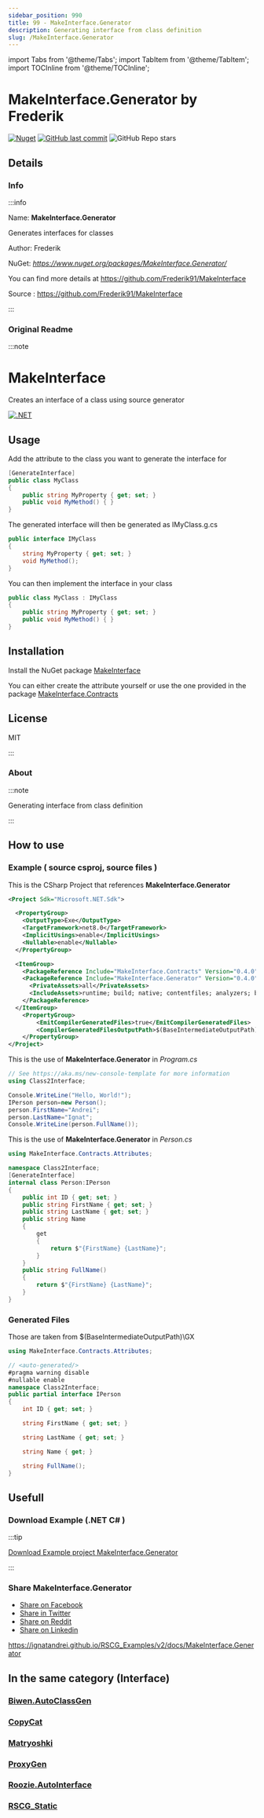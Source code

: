 ```yaml
---
sidebar_position: 990
title: 99 - MakeInterface.Generator
description: Generating interface from class definition
slug: /MakeInterface.Generator
---
```

import Tabs from '@theme/Tabs';
import TabItem from '@theme/TabItem';
import TOCInline from '@theme/TOCInline';

# MakeInterface.Generator  by Frederik


<TOCInline toc={toc}  />

[![Nuget](https://img.shields.io/nuget/dt/MakeInterface.Generator?label=MakeInterface.Generator)](https://www.nuget.org/packages/MakeInterface.Generator/)
[![GitHub last commit](https://img.shields.io/github/last-commit/Frederik91/MakeInterface?label=updated)](https://github.com/Frederik91/MakeInterface)
![GitHub Repo stars](https://img.shields.io/github/stars/Frederik91/MakeInterface?style=social)

## Details

### Info
:::info

Name: **MakeInterface.Generator**

Generates interfaces for classes

Author: Frederik

NuGet: 
*https://www.nuget.org/packages/MakeInterface.Generator/*   


You can find more details at https://github.com/Frederik91/MakeInterface

Source : https://github.com/Frederik91/MakeInterface

:::

### Original Readme
:::note

# MakeInterface
Creates an interface of a class using source generator

[![.NET](https://github.com/Frederik91/MakeInterface/actions/workflows/dotnet.yml/badge.svg)](https://github.com/Frederik91/MakeInterface/actions/workflows/dotnet.yml)

## Usage
Add the attribute to the class you want to generate the interface for
```csharp
[GenerateInterface]
public class MyClass
{
	public string MyProperty { get; set; }
	public void MyMethod() { }
}
```

The generated interface will then be generated as IMyClass.g.cs
```csharp
public interface IMyClass
{
	string MyProperty { get; set; }
	void MyMethod();
}
```

You can then implement the interface in your class
```csharp
public class MyClass : IMyClass
{
	public string MyProperty { get; set; }
	public void MyMethod() { }
}
```

## Installation
Install the NuGet package [MakeInterface](https://www.nuget.org/packages/MakeInterface.Generator/)

You can either create the attribute yourself or use the one provided in the package [MakeInterface.Contracts](https://www.nuget.org/packages/MakeInterface.Contracts/)


## License
MIT

:::

### About
:::note

Generating interface from class definition


:::

## How to use

### Example ( source csproj, source files )

<Tabs>

<TabItem value="csproj" label="CSharp Project">

This is the CSharp Project that references **MakeInterface.Generator**
```xml showLineNumbers {12}
<Project Sdk="Microsoft.NET.Sdk">

  <PropertyGroup>
    <OutputType>Exe</OutputType>
    <TargetFramework>net8.0</TargetFramework>
    <ImplicitUsings>enable</ImplicitUsings>
    <Nullable>enable</Nullable>
  </PropertyGroup>

  <ItemGroup>
    <PackageReference Include="MakeInterface.Contracts" Version="0.4.0" />
    <PackageReference Include="MakeInterface.Generator" Version="0.4.0" OutputItemType="Analyzer" >
      <PrivateAssets>all</PrivateAssets>
      <IncludeAssets>runtime; build; native; contentfiles; analyzers; buildtransitive</IncludeAssets>
    </PackageReference>
  </ItemGroup>
	<PropertyGroup>
		<EmitCompilerGeneratedFiles>true</EmitCompilerGeneratedFiles>
		<CompilerGeneratedFilesOutputPath>$(BaseIntermediateOutputPath)\GX</CompilerGeneratedFilesOutputPath>
	</PropertyGroup>
</Project>

```

</TabItem>

  <TabItem value="D:\gth\RSCG_Examples\v2\rscg_examples\MakeInterface\src\Class2Interface\Program.cs" label="Program.cs" >

  This is the use of **MakeInterface.Generator** in *Program.cs*

```csharp showLineNumbers 
// See https://aka.ms/new-console-template for more information
using Class2Interface;

Console.WriteLine("Hello, World!");
IPerson person=new Person();
person.FirstName="Andrei";
person.LastName="Ignat";
Console.WriteLine(person.FullName());
```
  </TabItem>

  <TabItem value="D:\gth\RSCG_Examples\v2\rscg_examples\MakeInterface\src\Class2Interface\Person.cs" label="Person.cs" >

  This is the use of **MakeInterface.Generator** in *Person.cs*

```csharp showLineNumbers 
using MakeInterface.Contracts.Attributes;

namespace Class2Interface;
[GenerateInterface]
internal class Person:IPerson
{
    public int ID { get; set; }
    public string FirstName { get; set; }
    public string LastName { get; set; }
    public string Name
    {
        get
        {
            return $"{FirstName} {LastName}";
        }
    }
    public string FullName()
    {
        return $"{FirstName} {LastName}";
    }
}

```
  </TabItem>

</Tabs>

### Generated Files

Those are taken from $(BaseIntermediateOutputPath)\GX

<Tabs>


<TabItem value="D:\gth\RSCG_Examples\v2\rscg_examples\MakeInterface\src\Class2Interface\obj\GX\MakeInterface.Generator\MakeInterface.Generator.InterfaceGenerator\IPerson.g.cs" label="IPerson.g.cs" >


```csharp showLineNumbers 
using MakeInterface.Contracts.Attributes;

// <auto-generated/>
#pragma warning disable
#nullable enable
namespace Class2Interface;
public partial interface IPerson
{
    int ID { get; set; }

    string FirstName { get; set; }

    string LastName { get; set; }

    string Name { get; }

    string FullName();
}
```

  </TabItem>


</Tabs>

## Usefull

### Download Example (.NET  C# )

:::tip

[Download Example project MakeInterface.Generator ](/sources/MakeInterface.Generator.zip)

:::


### Share MakeInterface.Generator 

<ul>
  <li><a href="https://www.facebook.com/sharer/sharer.php?u=https%3A%2F%2Fignatandrei.github.io%2FRSCG_Examples%2Fv2%2Fdocs%2FMakeInterface.Generator&quote=MakeInterface.Generator" title="Share on Facebook" target="_blank">Share on Facebook</a></li>
  <li><a href="https://twitter.com/intent/tweet?source=https%3A%2F%2Fignatandrei.github.io%2FRSCG_Examples%2Fv2%2Fdocs%2FMakeInterface.Generator&text=MakeInterface.Generator:%20https%3A%2F%2Fignatandrei.github.io%2FRSCG_Examples%2Fv2%2Fdocs%2FMakeInterface.Generator" target="_blank" title="Tweet">Share in Twitter</a></li>
  <li><a href="http://www.reddit.com/submit?url=https%3A%2F%2Fignatandrei.github.io%2FRSCG_Examples%2Fv2%2Fdocs%2FMakeInterface.Generator&title=MakeInterface.Generator" target="_blank" title="Submit to Reddit">Share on Reddit</a></li>
  <li><a href="http://www.linkedin.com/shareArticle?mini=true&url=https%3A%2F%2Fignatandrei.github.io%2FRSCG_Examples%2Fv2%2Fdocs%2FMakeInterface.Generator&title=MakeInterface.Generator&summary=&source=https%3A%2F%2Fignatandrei.github.io%2FRSCG_Examples%2Fv2%2Fdocs%2FMakeInterface.Generator" target="_blank" title="Share on LinkedIn">Share on Linkedin</a></li>
</ul>

https://ignatandrei.github.io/RSCG_Examples/v2/docs/MakeInterface.Generator

## In the same category (Interface)


### [Biwen.AutoClassGen](/docs/Biwen.AutoClassGen)


### [CopyCat](/docs/CopyCat)


### [Matryoshki](/docs/Matryoshki)


### [ProxyGen](/docs/ProxyGen)


### [Roozie.AutoInterface](/docs/Roozie.AutoInterface)


### [RSCG_Static](/docs/RSCG_Static)


